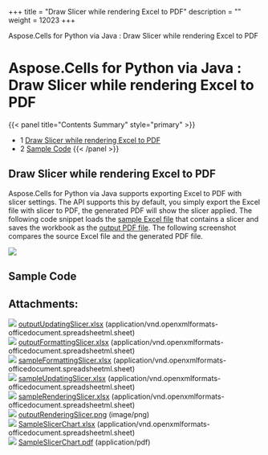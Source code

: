 +++
title = "Draw Slicer while rendering Excel to PDF" 
description = "" 
weight = 12023 
+++

Aspose.Cells for Python via Java : Draw Slicer while rendering Excel to PDF  

# Aspose.Cells for Python via Java : Draw Slicer while rendering Excel to PDF


{{< panel title="Contents Summary" style="primary" >}}
*   1 [Draw Slicer while rendering Excel to PDF](#DrawSlicerwhilerenderingExceltoPDF-DrawSlicerwhilerenderingExceltoPDF)
*   2 [Sample Code](#DrawSlicerwhilerenderingExceltoPDF-SampleCode)
{{< /panel >}}
 

## Draw Slicer while rendering Excel to PDF

Aspose.Cells for Python via Java supports exporting Excel to PDF with slicer settings. The API supports this by default, you simply export the Excel file with slicer to PDF, the generated PDF will show the slicer applied. The following code snippet loads the [sample Excel file](https://docs2.aspose.com/cells/pythonjava/attachments/106202013/106365058.xlsx) that contains a slicer and saves the workbook as the [output PDF file](https://docs2.aspose.com/cells/pythonjava/attachments/106202013/106365052.xlsx). The following screenshot compares the source Excel file and the generated PDF file.

![](https://docs.aspose.com/download/attachments/93913092/SlicerExcelToPDF.jpg?version=1&modificationDate=1563131839265&api=v2)

## Sample Code

## Attachments:

![](https://docs2.aspose.com/cells/pythonjava/images/icons/bullet_blue.gif) [outputUpdatingSlicer.xlsx](https://docs2.aspose.com/cells/pythonjava/attachments/106202013/106365052.xlsx) (application/vnd.openxmlformats-officedocument.spreadsheetml.sheet)  
![](https://docs2.aspose.com/cells/pythonjava/images/icons/bullet_blue.gif) [outputFormattingSlicer.xlsx](https://docs2.aspose.com/cells/pythonjava/attachments/106202013/106365054.xlsx) (application/vnd.openxmlformats-officedocument.spreadsheetml.sheet)  
![](https://docs2.aspose.com/cells/pythonjava/images/icons/bullet_blue.gif) [sampleFormattingSlicer.xlsx](https://docs2.aspose.com/cells/pythonjava/attachments/106202013/106365055.xlsx) (application/vnd.openxmlformats-officedocument.spreadsheetml.sheet)  
![](https://docs2.aspose.com/cells/pythonjava/images/icons/bullet_blue.gif) [sampleUpdatingSlicer.xlsx](https://docs2.aspose.com/cells/pythonjava/attachments/106202013/106365053.xlsx) (application/vnd.openxmlformats-officedocument.spreadsheetml.sheet)  
![](https://docs2.aspose.com/cells/pythonjava/images/icons/bullet_blue.gif) [sampleRenderingSlicer.xlsx](https://docs2.aspose.com/cells/pythonjava/attachments/106202013/106365056.xlsx) (application/vnd.openxmlformats-officedocument.spreadsheetml.sheet)  
![](https://docs2.aspose.com/cells/pythonjava/images/icons/bullet_blue.gif) [outputRenderingSlicer.png](https://docs2.aspose.com/cells/pythonjava/attachments/106202013/106365057.png) (image/png)  
![](https://docs2.aspose.com/cells/pythonjava/images/icons/bullet_blue.gif) [SampleSlicerChart.xlsx](https://docs2.aspose.com/cells/pythonjava/attachments/106202013/106365058.xlsx) (application/vnd.openxmlformats-officedocument.spreadsheetml.sheet)  
![](https://docs2.aspose.com/cells/pythonjava/images/icons/bullet_blue.gif) [SampleSlicerChart.pdf](https://docs2.aspose.com/cells/pythonjava/attachments/106202013/106365059.pdf) (application/pdf)  

